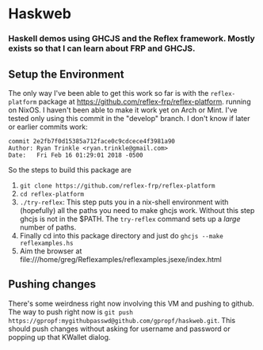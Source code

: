 # Haskweb

### Haskell demos using GHCJS and the Reflex framework. Mostly exists so that I can learn about FRP and GHCJS.

## Setup the Environment

The only way I've been able to get this work so far is with the
`reflex-platform` package at
https://github.com/reflex-frp/reflex-platform. running on NixOS. I
haven't been able to make it work yet on Arch or Mint. I've tested
only using this commit in the "develop" branch. I don't know if later
or earlier commits work:

```
commit 2e2fb7f0d15385a712face0c9cdcece4f3981a90
Author: Ryan Trinkle <ryan.trinkle@gmail.com>
Date:   Fri Feb 16 01:29:01 2018 -0500
```
   
So the steps to build this package are

1. `git clone https://github.com/reflex-frp/reflex-platform`
2. `cd reflex-platform`
3. `./try-reflex`: This step puts you in a nix-shell environment with
   (hopefully) all the paths you need to make ghcjs work. Without this
   step ghcjs is not in the $PATH. The `try-reflex` command sets up a
   *large* number of paths.
4. Finally cd into this package directory and just do `ghcjs --make reflexamples.hs`
5. Aim the browser at file:///home/greg/Reflexamples/reflexamples.jsexe/index.html

## Pushing changes

There's some weirdness right now involving this VM and pushing to
github. The way to push right now is `git push
https://gpropf:mygithubpasswd@github.com/gpropf/haskweb.git`. This
should push changes without asking for username and password or
popping up that KWallet dialog.

